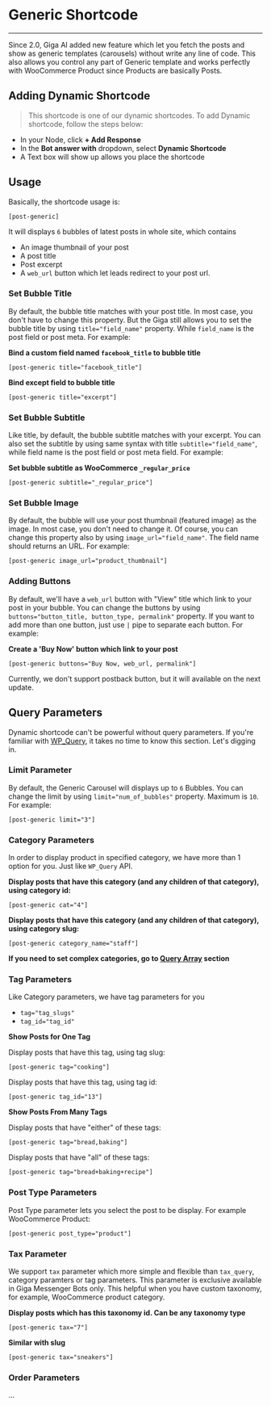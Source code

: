# Generic Shortcode
---
Since 2.0, Giga AI added new feature which let you fetch the posts and show as generic templates (carousels) without write any line of code. This also allows you control any part of Generic template and works perfectly with WooCommerce Product since Products are basically Posts.
 
## Adding Dynamic Shortcode
> This shortcode is one of our dynamic shortcodes. To add Dynamic shortcode, follow the steps below:
- In your Node, click **+ Add Response**
- In the **Bot answer with** dropdown, select **Dynamic Shortcode**
- A Text box will show up allows you place the shortcode

## Usage
Basically, the shortcode usage is:

```
[post-generic]
```

It will displays `6` bubbles of latest posts in whole site, which contains 

- An image thumbnail of your post
- A post title
- Post excerpt
- A `web_url` button which let leads redirect to your post url.
 
### Set Bubble Title
By default, the bubble title matches with your post title. In most case, you don't have to change this property. But the Giga still allows you to set the bubble title by using `title="field_name"` property. While `field_name` is the post field or post meta. For example:

**Bind a custom field named `facebook_title` to bubble title** 
```
[post-generic title="facebook_title"]
```

**Bind except field to bubble title**
```
[post-generic title="excerpt"]
```

### Set Bubble Subtitle
Like title, by default, the bubble subtitle matches with your excerpt. You can also set the subtitle by using same syntax with title `subtitle="field_name"`, while field name is the post field or post meta field. For example:

**Set bubble subtitle as WooCommerce `_regular_price`**
```
[post-generic subtitle="_regular_price"]
```

### Set Bubble Image
By default, the bubble will use your post thumbnail (featured image) as the image. In most case, you don't need to change it. Of course, you can change this property also by using `image_url="field_name"`. The field name should returns an URL. For example:

```
[post-generic image_url="product_thumbnail"]
```

### Adding Buttons
By default, we'll have a `web_url` button with "View" title which link to your post in your bubble. You can change the buttons by using `buttons="button_title, button_type, permalink"` property. If you want to add more than one button, just use `|` pipe to separate each button. For example:

**Create a 'Buy Now' button which link to your post**
```
[post-generic buttons="Buy Now, web_url, permalink"]
```

Currently, we don't support postback button, but it will available on the next update.

## Query Parameters
Dynamic shortcode can't be powerful without query parameters. If you're familiar with [WP_Query](https://codex.wordpress.org/Class_Reference/WP_Query), it takes no time to know this section. Let's digging in.

### Limit Parameter
By default, the Generic Carousel will displays up to `6` Bubbles. You can change the limit by using `limit="num_of_bubbles"` property. Maximum is `10`. For example:

```
[post-generic limit="3"]
```

### Category Parameters
In order to display product in specified category, we have more than 1 option for you. Just like `WP_Query` API.
 
**Display posts that have this category (and any children of that category), using category id:**
```
[post-generic cat="4"]
```

**Display posts that have this category (and any children of that category), using category slug:**
```
[post-generic category_name="staff"]
```

**If you need to set complex categories, go to [Query Array](#query-array) section**

### Tag Parameters
Like Category parameters, we have tag parameters for you
- `tag="tag_slugs"`
- `tag_id="tag_id"`

**Show Posts for One Tag**

Display posts that have this tag, using tag slug:
```
[post-generic tag="cooking"]
```

Display posts that have this tag, using tag id:
```
[post-generic tag_id="13"]
```

**Show Posts From Many Tags**

Display posts that have "either" of these tags:

```
[post-generic tag="bread,baking"]
```

Display posts that have "all" of these tags:
```
[post-generic tag="bread+baking+recipe"]
```

### Post Type Parameters
Post Type parameter lets you select the post to be display. For example WooCommerce Product:
```
[post-generic post_type="product"]
```

### Tax Parameter
We support `tax` parameter which more simple and flexible than `tax_query`, category paramters or tag parameters. This parameter is exclusive available in Giga Messenger Bots only. This helpful when you have custom taxonomy, for example, WooCommerce product category.

**Display posts which has this taxonomy id. Can be any taxonomy type**
```
[post-generic tax="7"]
```

**Similar with slug**
```
[post-generic tax="sneakers"]
```


### Order Parameters
...